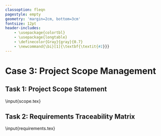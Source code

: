 ```yaml
---
classoption: fleqn
pagestyle: empty
geometry: 'margin=2cm, bottom=3cm'
fontsize: 12pt
header-includes:
    - \usepackage{colortbl}
    - \usepackage{longtable}
    - \definecolor{Gray}{gray}{0.7}
    - \newcommand{\bi}[1]{\textbf{\textit{#1}}}
---
```


# Case 3: Project Scope Management

## Task 1: Project Scope Statement

\input{scope.tex}

## Task 2: Requirements Traceability Matrix

\input{requirements.tex}
